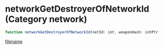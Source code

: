# networkGetDestroyerOfNetworkId (Category network)

```js
function networkGetDestroyerOfNetworkId(netId: int, weaponHash: intPtr): Array
```

[filename](networkGetDestroyerOfNetworkId_m.md ':include')